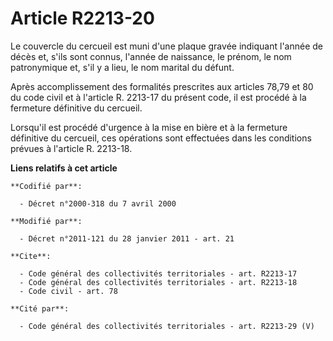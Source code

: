 # Article R2213-20

Le couvercle du cercueil est muni d'une plaque gravée indiquant l'année de décès et, s'ils sont connus, l'année de naissance,
le prénom, le nom patronymique et, s'il y a lieu, le nom marital du défunt. 

Après accomplissement des formalités prescrites aux articles 78,79 et 80 du code civil et à l'article R. 2213-17 du présent
code, il est procédé à la fermeture définitive du cercueil. 

Lorsqu'il est procédé d'urgence à la mise en bière et à la fermeture définitive du cercueil, ces opérations sont effectuées
dans les conditions prévues à l'article R. 2213-18.

**Liens relatifs à cet article**

	**Codifié par**:

	  - Décret n°2000-318 du 7 avril 2000

	**Modifié par**:

	  - Décret n°2011-121 du 28 janvier 2011 - art. 21

	**Cite**:

	  - Code général des collectivités territoriales - art. R2213-17
	  - Code général des collectivités territoriales - art. R2213-18
	  - Code civil - art. 78

	**Cité par**:

	  - Code général des collectivités territoriales - art. R2213-29 (V)
